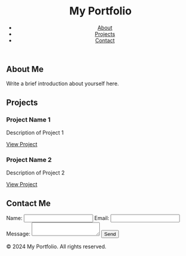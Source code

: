 <!DOCTYPE html>
<html lang="en">
<head>
    <meta charset="UTF-8">
    <meta name="viewport" content="width=device-width, initial-scale=1.0">
    <title>My Portfolio</title>
    <link rel="stylesheet" href="styles.css">
</head>
<body>
    <header>
        <h1>My Portfolio</h1>
        <nav>
            <ul>
                <li><a href="#about">About</a></li>
                <li><a href="#projects">Projects</a></li>
                <li><a href="#contact">Contact</a></li>
            </ul>
        </nav>
    </header>
    <section id="about">
        <h2>About Me</h2>
        <p>Write a brief introduction about yourself here.</p>
    </section>
    <section id="projects">
        <h2>Projects</h2>
        <div class="project">
            <h3>Project Name 1</h3>
            <p>Description of Project 1</p>
            <a href="#">View Project</a>
        </div>
        <div class="project">
            <h3>Project Name 2</h3>
            <p>Description of Project 2</p>
            <a href="#">View Project</a>
        </div>
        <!-- Add more projects as needed -->
    </section>
    <section id="contact">
        <h2>Contact Me</h2>
        <form action="#">
            <label for="name">Name:</label>
            <input type="text" id="name" name="name" required>
            <label for="email">Email:</label>
            <input type="email" id="email" name="email" required>
            <label for="message">Message:</label>
            <textarea id="message" name="message" required></textarea>
            <button type="submit">Send</button>
        </form>
    </section>
    <footer>
        <p>&copy; 2024 My Portfolio. All rights reserved.</p>
    </footer>
</body>
</html>
